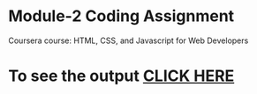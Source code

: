 

# Module-2 Coding Assignment

Coursera course: HTML, CSS, and Javascript for Web Developers

# To see the output [CLICK HERE](https://github.com/sudheep2/HTMl-course/blob/main/Assignments/module-2/index.html)

